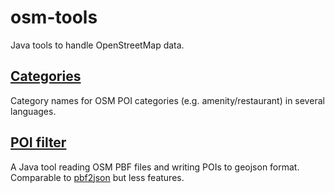 # osm-tools
Java tools to handle OpenStreetMap data.

## [Categories](../../tree/master/src/main/java/net/leberfinger/osm/categories)
Category names for OSM POI categories (e.g. amenity/restaurant) in several languages.

## [POI filter](../../tree/master/src/main/java/net/leberfinger/osm/poifilter)
A Java tool reading OSM PBF files and writing POIs to geojson format. Comparable to [pbf2json](https://github.com/pelias/pbf2json) but less features.

